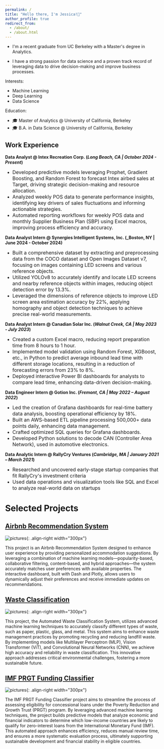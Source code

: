 ```yaml
---
permalink: /
title: "Hello there, I'm Jessica!💙"
author_profile: true
redirect_from: 
  - /about/
  - /about.html
---
```


- I'm a recent graduate from UC Berkeley with a Master's degree in Analytics. 

- I have a strong passion for data science and a proven track record of leveraging data to drive decision-making and improve business processes.

Interests:
- Machine Learning
- Deep Learning
- Data Science

Education:
- 🎓 Master of Analytics @ University of California, Berkeley
- 🎓 B.A. in Data Science @ University of California, Berkeley

## Work Experience
**Data Analyst @ Intex Recreation Corp. (_Long Beach, CA | October 2024 - Present_)**
- <span style="font-size: 16px;">Developed predictive models leveraging Prophet, Gradient Boosting, and Random Forest to forecast Intex airbed sales at Target, driving strategic decision-making and resource allocation.</span>
- <span style="font-size: 16px;">Analyzed weekly POS data to generate performance insights, identifying key drivers of sales fluctuations and informing actionable strategies.</span>
- <span style="font-size: 16px;">Automated reporting workflows for weekly POS data and monthly Supplier Business Plan (SBP) using Excel macros, improving process efficiency and accuracy.</span>

**Data Analyst Intern @ Synergies Intelligent Systems, Inc. (_Boston, NY | June 2024 - October 2024)**
- <span style="font-size: 16px;">Built a comprehensive dataset by extracting and preprocessing data from the COCO dataset and Open Images Dataset v7, focusing on images containing LED screens and various reference objects.</span>
- <span style="font-size: 16px;">Utilized YOLOv8 to accurately identify and locate LED screens and nearby reference objects within images,  reducing object detection error by 13.3%.</span>
- <span style="font-size: 16px;">Leveraged the dimensions of reference objects to improve LED screen area estimation accuracy by 22%, applying homography and object detection techniques to achieve precise real-world measurements.</span>

**Data Analyst Intern @ Canadian Solar Inc. (_Walnut Creek, CA | May 2023 - July 2023_)**
- <span style="font-size: 16px;">Created a custom Excel macro, reducing report preparation time from 8 hours to 1 hour.</span>
- <span style="font-size: 16px;">Implemented model validation using Random Forest, XGBoost, etc., in Python to predict average inbound lead time with different storage locations, resulting in a reduction of forecasting errors from 23% to 8%.</span>
- <span style="font-size: 16px;">Deployed interactive Power BI dashboards for analysts to compare lead time, enhancing data-driven decision-making.</span>

**Data Engineer Intern @ Gotion Inc. (_Fremont, CA | May 2022 – August 2022_)**
- <span style="font-size: 16px;">Led the creation of Grafana dashboards for real-time battery data analysis, boosting operational efficiency by 18%.</span>
- <span style="font-size: 16px;">Built an AWS-based ETL pipeline processing 500,000+ data points daily, enhancing data management.</span>
- <span style="font-size: 16px;">Crafted optimized SQL queries for Grafana dashboards.</span>
- <span style="font-size: 16px;">Developed Python solutions to decode CAN (Controller Area Network), used in automotive electronics.</span>

**Data Analytic Intern @ RallyCry Ventures (_Cambridge, MA | January 2021 – March 2021_)**
- <span style="font-size: 16px;">Researched and uncovered early-stage startup companies that fit RallyCry's investment criteria</span>
- <span style="font-size: 16px;">Used data operations and visualization tools like SQL and Excel to analyze real-world data on startups</span>


Selected Projects
======
## [Airbnb Recommendation System](https://github.com/Jessicalllll/AirbnbRecommendation)
![pictures](images/airbnb.webp){: .align-right width="300px"}

This project is an Airbnb Recommendation System designed to enhance user experience by providing personalized accommodation suggestions. By leveraging a combination of machine learning models—popularity-based, collaborative filtering, content-based, and hybrid approaches—the system accurately matches user preferences with available properties. The interactive dashboard, built with Dash and Plotly, allows users to dynamically adjust their preferences and receive immediate updates on recommendations. 

## [Waste Classification](https://github.com/Jessicalllll/WasteClassification)
![pictures](images/Wasteclass.webp){: .align-right width="300px"}

This project, the Automated Waste Classification System, utilizes advanced machine learning techniques to accurately classify different types of waste, such as paper, plastic, glass, and metal. This system aims to enhance waste management practices by promoting recycling and reducing landfill waste. By implementing models like Multilayer Perceptron (MLP), Vision Transformer (ViT), and Convolutional Neural Networks (CNN), we achieve high accuracy and reliability in waste classification. This innovative approach addresses critical environmental challenges, fostering a more sustainable future.

## [IMF PRGT Funding Classifier](https://github.com/Jessicalllll/IMF_PRGT_Funding_Classifier)
![pictures](images/IMF.webp){: .align-right width="300px"}

The IMF PRGT Funding Classifier project aims to streamline the process of assessing eligibility for concessional loans under the Poverty Reduction and Growth Trust (PRGT) program. By leveraging advanced machine learning techniques, the project builds predictive models that analyze economic and financial indicators to determine which low-income countries are likely to qualify for zero-interest loans from the International Monetary Fund (IMF). This automated approach enhances efficiency, reduces manual review time, and ensures a more systematic evaluation process, ultimately supporting sustainable development and financial stability in eligible countries.

